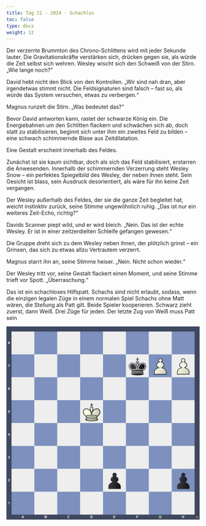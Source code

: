 ```yaml
---
title: Tag 21 - 2024 - Schachlos
toc: false
type: docs
weight: 12
---
```


Der verzerrte Brummton des Chrono-Schlittens wird mit jeder Sekunde lauter. Die Gravitationskräfte verstärken sich, drücken gegen sie, als würde die Zeit selbst sich wehren. Wesley wischt sich den Schweiß von der Stirn. „Wie lange noch?“

David hebt nicht den Blick von den Kontrollen. „Wir sind nah dran, aber irgendetwas stimmt nicht. Die Feldsignaturen sind falsch – fast so, als würde das System versuchen, etwas zu verbergen.“

Magnus runzelt die Stirn. „Was bedeutet das?“

Bevor David antworten kann, rastet der schwarze König ein. Die Energiebahnen um den Schlitten flackern und schwächen sich ab, doch statt zu stabilisieren, beginnt sich unter ihm ein zweites Feld zu bilden – eine schwach schimmernde Blase aus Zeitdilatation.

Eine Gestalt erscheint innerhalb des Feldes.

Zunächst ist sie kaum sichtbar, doch als sich das Feld stabilisiert, erstarren die Anwesenden. Innerhalb der schimmernden Verzerrung steht Wesley Snow – ein perfektes Spiegelbild des Wesley, der neben ihnen steht. Sein Gesicht ist blass, sein Ausdruck desorientiert, als wäre für ihn keine Zeit vergangen.

Der Wesley außerhalb des Feldes, der sie die ganze Zeit begleitet hat, weicht instinktiv zurück, seine Stimme ungewöhnlich ruhig. „Das ist nur ein weiteres Zeit-Echo, richtig?“

Davids Scanner piept wild, und er wird bleich. „Nein. Das ist der echte Wesley. Er ist in einer zeitzerdielten Schleife gefangen gewesen.“

Die Gruppe dreht sich zu dem Wesley neben ihnen, der plötzlich grinst – ein Grinsen, das sich zu etwas allzu Vertrautem verzerrt.

Magnus starrt ihn an, seine Stimme heiser. „Nein. Nicht schon wieder.“

Der Wesley tritt vor, seine Gestalt flackert einen Moment, und seine Stimme trieft vor Spott. „Überraschung.“

Das ist ein schachloses Hilfspatt. Schachs sind nicht erlaubt, sodass, wenn die einzigen legalen Züge in einem normalen Spiel Schachs ohne Matt wären, die Stellung als Patt gilt. Beide Spieler kooperieren. Schwarz zieht zuerst, dann Weiß. Drei Züge für jeden. Der letzte Zug von Weiß muss Patt sein

![Stellung Tag 21](/2024/day21.jpg "8/5kPP/8/3K4/8/8/4p2p/8 b - - 0 1")

